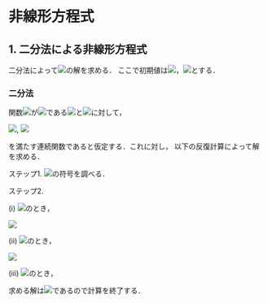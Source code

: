 # 非線形方程式

## 1. 二分法による非線形方程式
二分法によって<img src="https://latex.codecogs.com/gif.latex?f(x)=x^2-2">の解を求める．
ここで初期値は<img src="https://latex.codecogs.com/gif.latex?a=1">，<img src="https://latex.codecogs.com/gif.latex?b=2">とする．

### 二分法
関数<img src="https://latex.codecogs.com/gif.latex?f(x)">が<img src="https://latex.codecogs.com/gif.latex?a<b">である<img src="https://latex.codecogs.com/gif.latex?a">と<img src="https://latex.codecogs.com/gif.latex?b">に対して，

<img src="https://latex.codecogs.com/gif.latex?f(a)<0">, <img src="https://latex.codecogs.com/gif.latex?f(b)>0">

を満たす連続関数であると仮定する．これに対し， 以下の反復計算によって解を求める．

ステップ1. <img src="https://latex.codecogs.com/gif.latex?f(\frac{a+b}{2})">の符号を調べる．

ステップ2.

(i) <img src="https://latex.codecogs.com/gif.latex?f(\frac{a+b}{2})<0">のとき，

<img src="https://latex.codecogs.com/gif.latex?a=\frac{a+b}{2}">

(ii) <img src="https://latex.codecogs.com/gif.latex?f(\frac{a+b}{2})>0">のとき，

<img src="https://latex.codecogs.com/gif.latex?b=\frac{a+b}{2}">

(iii) <img src="https://latex.codecogs.com/gif.latex?f(\frac{a+b}{2})=0">のとき，

求める解は<img src="https://latex.codecogs.com/gif.latex?\frac{a+b}{2}">であるので計算を終了する．


